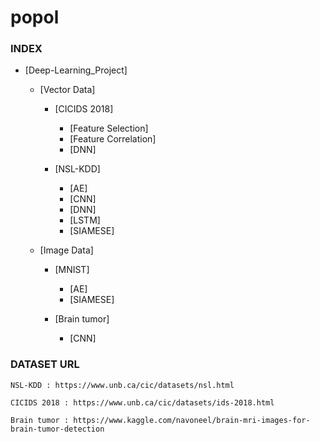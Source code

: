 # popol

<h3>INDEX</h2>

* [Deep-Learning_Project]

  * [Vector Data]
  
	* [CICIDS 2018]
		* [Feature Selection]
		* [Feature Correlation]
		* [DNN]

	* [NSL-KDD]
		* [AE]
		* [CNN]
		* [DNN]
		* [LSTM]
		* [SIAMESE]
  
  * [Image Data]

	* [MNIST]
		* [AE]
		* [SIAMESE]
	
	* [Brain tumor]
		* [CNN]

<h3>DATASET URL</h3>

	NSL-KDD : https://www.unb.ca/cic/datasets/nsl.html

	CICIDS 2018 : https://www.unb.ca/cic/datasets/ids-2018.html
	
	Brain tumor : https://www.kaggle.com/navoneel/brain-mri-images-for-brain-tumor-detection

